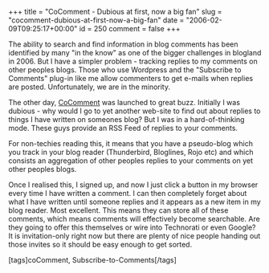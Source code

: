 +++
title = "CoComment - Dubious at first, now a big fan"
slug = "cocomment-dubious-at-first-now-a-big-fan"
date = "2006-02-09T09:25:17+00:00"
id = 250
comment = false
+++

The ability to search and find information in blog comments has been identified by many "in the know" as one of the bigger challenges in blogland in 2006\. But I have a simpler problem - tracking replies to my comments on other peoples blogs. Those who use Wordpress and the "Subscribe to Comments" plug-in like me allow commenters to get e-mails when replies are posted. Unfortunately, we are in the minority.

The other day, [CoComment](http://www.cocomment.com/) was launched to great buzz. Initially I was dubious - why would I go to yet another web-site to find out about replies to things I have written on someones blog? But I was in a hard-of-thinking mode. These guys provide an RSS Feed of replies to your comments.

For non-techies reading this, it means that you have a pseudo-blog which you track in your blog reader (Thunderbird, Bloglines, Rojo etc) and which consists an aggregation of other peoples replies to your comments on yet other peoples blogs.

Once I realised this, I signed up, and now I just click a button in my browser every time I have written a comment. I can then completely forget about what I have written until someone replies and it appears as a new item in my blog reader. Most excellent. This means they can store all of these comments, which means comments will effectively become searchable. Are they going to offer this themselves or wire into Technorati or even Google?
It is invitation-only right now but there are plenty of nice people handing out those invites so it should be easy enough to get sorted.

[tags]coComment, Subscribe-to-Comments[/tags]

